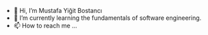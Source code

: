 - 👋 Hi, I’m Mustafa Yiğit Bostancı
- 🌱 I’m currently learning the fundamentals of software engineering.
- 📫 How to reach me ...

<!---
yigitbstnci/yigitbstnci is a ✨ special ✨ repository because its `README.md` (this file) appears on your GitHub profile.
You can click the Preview link to take a look at your changes.
--->
